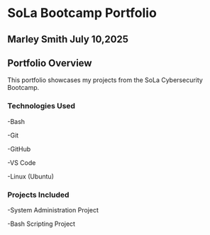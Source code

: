 # SoLa Bootcamp Portfolio
Marley Smith
July 10,2025
------------------------------------------------------------------------------
## Portfolio Overview
This portfolio showcases my projects from the SoLa Cybersecurity Bootcamp.

### Technologies Used
-Bash

-Git

-GitHub

-VS Code

-Linux (Ubuntu)

### Projects Included 
-System Administration Project

-Bash Scripting Project